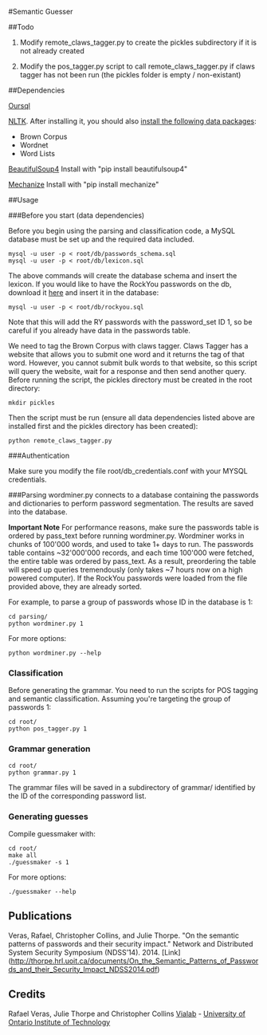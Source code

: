 #Semantic Guesser

##Todo

1) Modify remote_claws_tagger.py to create the pickles subdirectory if it is not already created

2) Modify the pos_tagger.py script to call remote_claws_tagger.py if claws tagger has not been run (the pickles folder is empty / non-existant)


##Dependencies

[Oursql](https://launchpad.net/oursql)

[NLTK](http://www.nltk.org/). After installing it, you should also [install the following data packages](http://www.nltk.org/data.html):

  * Brown Corpus
  * Wordnet
  * Word Lists

[BeautifulSoup4](http://www.crummy.com/software/BeautifulSoup/)
     Install with "pip install beautifulsoup4"

[Mechanize](https://pypi.python.org/pypi/mechanize/0.2.5)
     Install with "pip install mechanize"

##Usage

###Before you start (data dependencies)

Before you begin using the parsing and classification code, a MySQL database must be set up and the required data included.

    mysql -u user -p < root/db/passwords_schema.sql
    mysql -u user -p < root/db/lexicon.sql

The above commands will create the database schema and insert the lexicon. If you would like to have the RockYou passwords on the db, download it [here](https://www.dropbox.com/s/bnxmxdvrkkz5lra/rockyou_ordered.sql.tar.gz) and insert it in the database:

    mysql -u user -p < root/db/rockyou.sql

Note that this will add the RY passwords with the password_set ID 1, so be careful if you already have data in the passwords table.

We need to tag the Brown Corpus with claws tagger. Claws Tagger has a website that allows you to submit one word and it returns the tag of that word. However, you cannot submit bulk words to that website, so this script will query the website, wait for a response and then send another query. Before running the script, the pickles directory must be created in the root directory:

    mkdir pickles

Then the script must be run (ensure all data dependencies listed above are installed first and the pickles directory has been created):

    python remote_claws_tagger.py

###Authentication

Make sure you modify the file root/db_credentials.conf with your MYSQL credentials.

###Parsing
wordminer.py connects to a database containing the passwords and dictionaries to perform password segmentation. The results are saved into the database.

**Important Note**
For performance reasons, make sure the passwords table is ordered by pass_text before running wordminer.py. Wordminer works in chunks of 100'000 words, and used to take 1+ days to run. The passwords table contains ~32'000'000 records, and each time 100'000 were fetched, the entire table was ordered by pass_text. As a result, preordering the table will speed up queries tremendously (only takes ~7 hours now on a high powered computer). If the RockYou passwords were loaded from the file provided above, they are already sorted.  

For example, to parse a group of passwords whose ID in the database is 1:

    cd parsing/
    python wordminer.py 1

For more options:

    python wordminer.py --help

### Classification

Before generating the grammar. You need to run the scripts for POS tagging and semantic classification.
Assuming you're targeting the group of passwords 1:

    cd root/
    python pos_tagger.py 1

### Grammar generation

    cd root/
    python grammar.py 1

The grammar files will be saved in a subdirectory of grammar/ identified by the ID of the corresponding password list.

### Generating guesses

Compile guessmaker with:

    cd root/
    make all
    ./guessmaker -s 1
     
For more options:

    ./guessmaker --help

## Publications

Veras, Rafael, Christopher Collins, and Julie Thorpe. "On the semantic patterns of passwords and their security impact." Network and Distributed System Security Symposium (NDSS’14). 2014. [Link] (http://thorpe.hrl.uoit.ca/documents/On_the_Semantic_Patterns_of_Passwords_and_their_Security_Impact_NDSS2014.pdf)

## Credits

Rafael Veras, Julie Thorpe and Christopher Collins
[Vialab][vialab] - [University of Ontario Institute of Technology][uoit]


[vialab]: http://vialab.science.uoit.ca
[uoit]:   http://uoit.ca


